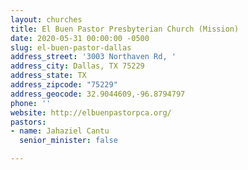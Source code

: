 ```yaml
---
layout: churches
title: El Buen Pastor Presbyterian Church (Mission)
date: 2020-05-31 00:00:00 -0500
slug: el-buen-pastor-dallas
address_street: '3003 Northaven Rd, '
address_city: Dallas, TX 75229
address_state: TX
address_zipcode: "75229"
address_geocode: 32.9044609,-96.8794797
phone: ''
website: http://elbuenpastorpca.org/
pastors:
- name: Jahaziel Cantu
  senior_minister: false

---
```

